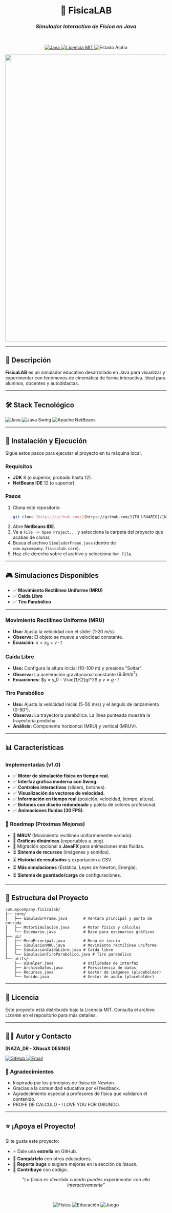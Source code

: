 <div align="center">

# 🧪 **FisicaLAB**
### *Simulador Interactivo de Física en Java*
  
<p align="center">
  <a href="https://www.java.com">
    <img src="https://img.shields.io/badge/Java-ED8B00?style=for-the-badge&logo=openjdk&logoColor=white" alt="Java">
  </a>
  <a href="https://opensource.org/licenses/MIT">
    <img src="https://img.shields.io/badge/License-MIT-yellow.svg?style=for-the-badge" alt="Licencia MIT">
  </a>
  <img src="https://img.shields.io/badge/Estado-PRE_Alpha_1.0-red?style=for-the-badge" alt="Estado Alpha">
</p>

<img width="1600" height="896" alt="Banner FisicaLAB" src="https://github.com/user-attachments/assets/e7a26aaf-2e85-4e4b-b192-e821f66abf4e" />

</div>

---

## 📝 Descripción
**FisicaLAB** es un simulador educativo desarrollado en Java para visualizar y experimentar con fenómenos de cinemática de forma interactiva. Ideal para alumnos, docentes y autodidactas.

---

## 🛠️ Stack Tecnológico
<p align="left">
  <img src="https://img.shields.io/badge/Java-ED8B00?style=for-the-badge&logo=openjdk&logoColor=white" alt="Java">
  <img src="https://img.shields.io/badge/Java%20Swing-596D70?style=for-the-badge&logo=java&logoColor=white" alt="Java Swing">
  <img src="https://img.shields.io/badge/Apache%20NetBeans-1D2029?style=for-the-badge&logo=apache-netbeans-ide&logoColor=white" alt="Apache NetBeans">
</p>

---

## 🚀 Instalación y Ejecución

Sigue estos pasos para ejecutar el proyecto en tu máquina local.

### Requisitos
- **JDK** 8 (o superior, probado hasta 12).
- **NetBeans IDE** 12 (o superior).

### Pasos
1.  Clona este repositorio:
    ```sh
    git clone [https://github.com/](https://github.com/)[TU_USUARIO]/[NOMBRE_DEL_REPO].git
    ```
2.  Abre **NetBeans IDE**.
3.  Ve a `File -> Open Project...` y selecciona la carpeta del proyecto que acabas de clonar.
4.  Busca el archivo `SimuladorFrame.java` (dentro de `com.mycompany.fisicalab.core`).
5.  Haz clic derecho sobre el archivo y selecciona `Run File`.

---

## 🎮 Simulaciones Disponibles

- ✅ **Movimiento Rectilíneo Uniforme (MRU)**
- ✅ **Caída Libre**
- ✅ **Tiro Parabólico**

---

### Movimiento Rectilíneo Uniforme (MRU)
- **Uso:** Ajusta la velocidad con el slider (1-20 m/s).
- **Observa:** El objeto se mueve a velocidad constante.
- **Ecuación:** $x = x_0 + v \cdot t$

### Caída Libre
- **Uso:** Configura la altura inicial (10-100 m) y presiona "Soltar".
- **Observa:** La aceleración gravitacional constante ($9.8 m/s^2$).
- **Ecuaciones:** $y = y_0 - \frac{1}{2}gt^2$ y $v = g \cdot t$

### Tiro Parabólico
- **Uso:** Ajusta la velocidad inicial (5-50 m/s) y el ángulo de lanzamiento (0-90°).
- **Observa:** La trayectoria parabólica. La línea punteada muestra la trayectoria predicha.
- **Análisis:** Componente horizontal (MRU) y vertical (MRUV).

---

## 📊 Características

### Implementadas (v1.0)
- ✅ **Motor de simulación física en tiempo real.**
- ✅ **Interfaz gráfica moderna con Swing.**
- ✅ **Controles interactivos** (sliders, botones).
- ✅ **Visualización de vectores de velocidad.**
- ✅ **Información en tiempo real** (posición, velocidad, tiempo, altura).
- ✅ **Botones con diseño redondeado** y paleta de colores profesional.
- ✅ **Animaciones fluidas (30 FPS).**

### 🚧 Roadmap (Próximas Mejoras)
- 🔷 **MRUV** (Movimiento rectilíneo uniformemente variado).
- 🔷 **Gráficas dinámicas** (exportables a .png).
- 🔷 Migración opcional a **JavaFX** para animaciones más fluidas.
- ⏳ **Sistema de recursos** (imágenes y sonidos).
- ⏳ **Historial de resultados** y exportación a CSV.
- ⏳ **Más simulaciones** (Estática, Leyes de Newton, Energía).
- ⏳ **Sistema de guardado/carga** de configuraciones.

---

## 📁 Estructura del Proyecto
```
com.mycompany.fisicalab/
├── core/
│   ├── SimuladorFrame.java       # Ventana principal y punto de entrada
│   ├── MotorSimulacion.java      # Motor físico y cálculos
│   └── Escenario.java            # Base para escenarios gráficos
├── ui/
│   ├── MenuPrincipal.java        # Menú de inicio
│   ├── SimulacionMRU.java        # Movimiento rectilíneo uniforme
│   ├── SimulacionCaidaLibre.java # Caída libre
│   └── SimulacionTiroParabolico.java # Tiro parabólico
└── utils/
    ├── UIHelper.java             # Utilidades de interfaz
    ├── ArchivoDatos.java         # Persistencia de datos
    ├── Recursos.java             # Gestor de imágenes (placeholder)
    └── Sonido.java               # Gestor de audio (placeholder)
```
---
## 📜 Licencia
Este proyecto está distribuido bajo la Licencia MIT. Consulta el archivo `LICENSE` en el repositorio para más detalles.

---

## 👨‍💻 Autor y Contacto

**[NAZA_DR - XNasaX DESING]**

<p>
  <a href="https://github.com/XNasaX" target="_blank">
    <img src="https://img.shields.io/badge/GitHub-XNasaX-181717?style=for-the-badge&logo=github&logoColor=white" alt="GitHub">
  </a>
  <a href="mailto:naza.dr.off@gmail.com" target="_blank">
    <img src="https://img.shields.io/badge/Gmail-D14836?style=for-the-badge&logo=gmail&logoColor=white" alt="Email">
  </a>
</p>

### 🙏 Agradecimientos
- Inspirado por los principios de física de Newton.
- Gracias a la comunidad educativa por el feedback.
- Agradecimiento especial a profesores de física que validaron el contenido.
- PROFE DE CALCULO - I LOVE YOU FOR ORIUNDO.

---

## ⭐ ¡Apoya el Proyecto!

Si te gusta este proyecto:
- ⭐ Dale una **estrella** en GitHub.
- 🔄 **Compártelo** con otros educadores.
- 🐛 **Reporta bugs** o sugiere mejoras en la sección de *Issues*.
- 🤝 **Contribuye** con código.

<div align="center">

*"La física es divertida cuando puedes experimentar con ella interactivamente"*

<br>

![Física](https://img.shields.io/badge/Física-Cinemática-blue?style=flat-square)
![Educación](https://img.shields.io/badge/Educación-Interactiva-green?style=flat-square)
![Juego](https://img.shields.io/badge/Juego-Educativo-orange?style=flat-square)

</div>
